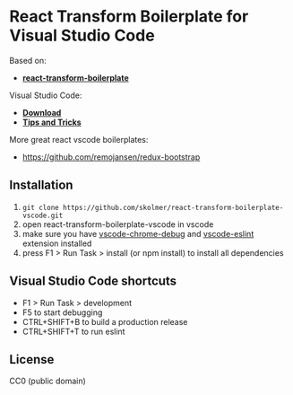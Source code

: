 # React Transform Boilerplate for Visual Studio Code

Based on:
* [**react-transform-boilerplate**](https://github.com/gaearon/react-transform-boilerplate)

Visual Studio Code:
* [**Download**](https://code.visualstudio.com/)
* [**Tips and Tricks**](https://github.com/Microsoft/vscode-tips-and-tricks)

More great react vscode boilerplates:
* https://github.com/remojansen/redux-bootstrap

## Installation


1.   `git clone https://github.com/skolmer/react-transform-boilerplate-vscode.git`
2.   open react-transform-boilerplate-vscode in vscode
3.   make sure you have [vscode-chrome-debug](https://github.com/Microsoft/vscode-chrome-debug) and [vscode-eslint](https://github.com/Microsoft/vscode-eslint) extension installed
4.   press F1 > Run Task > install (or npm install) to install all dependencies


## Visual Studio Code shortcuts

*   F1 > Run Task > development
*   F5 to start debugging
*   CTRL+SHIFT+B to build a production release
*   CTRL+SHIFT+T to run eslint



## License

CC0 (public domain)
